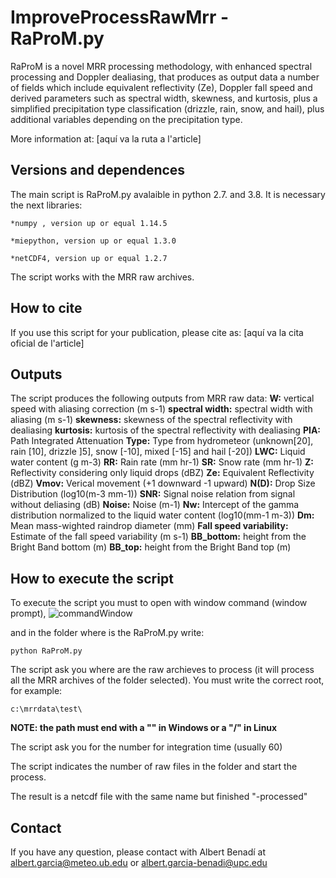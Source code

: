 # ImproveProcessRawMrr - RaProM.py

RaProM is a novel MRR processing methodology, with enhanced spectral processing and Doppler dealiasing, that produces as output data a number of fields which include equivalent reflectivity (Ze), Doppler fall speed and derived parameters such as spectral width, skewness, and kurtosis, plus a simplified precipitation type classification (drizzle, rain, snow, and hail), plus additional variables depending on the precipitation type. 

More information at: [aquí va la ruta a l'article]

## Versions and dependences

The main script is RaProM.py avalaible in python 2.7. and 3.8. It is necessary the next libraries:

	*numpy , version up or equal 1.14.5

	*miepython, version up or equal 1.3.0

	*netCDF4, version up or equal 1.2.7

The script works with the MRR raw archives.


## How to cite

If you use this script for your publication, please cite as:
[aquí va la cita oficial de l'article]


## Outputs
The script produces the following outputs from MRR raw data:	**W:** vertical speed with aliasing correction (m s-1)
**spectral width:** spectral width with aliasing (m s-1)
**skewness:** skewness of the spectral reflectivity with dealiasing
**kurtosis:** kurtosis of the spectral reflectivity with dealiasing
**PIA:** Path Integrated Attenuation
**Type:** Type from hydrometeor (unknown[20], rain [10], drizzle ]5], snow [-10], mixed [-15] and hail [-20])
**LWC:** Liquid water content (g m-3)
**RR:** Rain rate (mm hr-1)
**SR:** Snow rate (mm hr-1)
**Z:** Reflectivity considering only liquid drops (dBZ)
**Ze:** Equivalent Reflectivity (dBZ)
**Vmov:** Verical movement (+1 downward -1 upward)
**N(D):** Drop Size Distribution (log10(m-3 mm-1))
**SNR:** Signal noise relation from signal without deliasing (dB)
**Noise:** Noise (m-1)
**Nw:** Intercept of the gamma distribution normalized to the liquid water content (log10(mm-1 m-3))
**Dm:** Mean mass-wighted raindrop diameter (mm)
**Fall speed variability:** Estimate of the fall speed variability (m s-1)
**BB_bottom:** height from the Bright Band bottom (m)
**BB_top:** height from the Bright Band top (m)


## How to execute the script
To execute the script you must to open with window command (window prompt),
![commandWindow](https://user-images.githubusercontent.com/35369817/67784656-64703d00-fa6c-11e9-94fa-0e616d703168.JPG)

and in the folder where is the RaProM.py write:
```
python RaProM.py
```

The script ask you where are the raw archieves to process (it will process all the MRR archives of the folder selected). You must write the correct root, for example:
```
c:\mrrdata\test\
```
**NOTE: the path must end with a "\" in Windows or a "/" in Linux**

The script ask you for the number for integration time (usually 60)

The script indicates the number of raw files in the folder and start the process.

The result is a netcdf file with the same name but finished "-processed"


## Contact
If you have any question, please contact with Albert Benadí at albert.garcia@meteo.ub.edu  or   albert.garcia-benadi@upc.edu
